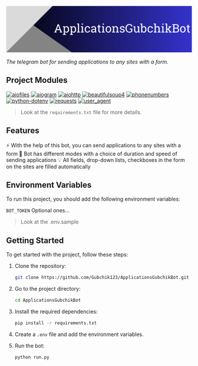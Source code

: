 <img title="ApplicationsGubchikBot" alt="Header image" src="./header.png">

_The telegram bot for sending applications to any sites with a form._

## Project Modules

<a href='https://pypi.org/project/aiofiles'><img alt='aiofiles' src='https://img.shields.io/pypi/v/aiofiles?label=aiofiles&color=blue'></a> <a href='https://pypi.org/project/aiogram'><img alt='aiogram' src='https://img.shields.io/pypi/v/aiogram?label=aiogram&color=blue'></a> <a href='https://pypi.org/project/aiohttp'><img alt='aiohttp' src='https://img.shields.io/pypi/v/aiohttp?label=aiohttp&color=blue'></a> <a href='https://pypi.org/project/beautifulsoup4'><img alt='beautifulsoup4' src='https://img.shields.io/pypi/v/beautifulsoup4?label=beautifulsoup4&color=blue'></a> <a href='https://pypi.org/project/phonenumbers'><img alt='phonenumbers' src='https://img.shields.io/pypi/v/phonenumbers?label=phonenumbers&color=blue'></a> <a href='https://pypi.org/project/python-dotenv'><img alt='python-dotenv' src='https://img.shields.io/pypi/v/python-dotenv?label=python-dotenv&color=blue'></a> <a href='https://pypi.org/project/requests'><img alt='requests' src='https://img.shields.io/pypi/v/requests?label=requests&color=blue'></a> <a href='https://pypi.org/project/user_agent'><img alt='user_agent' src='https://img.shields.io/pypi/v/user_agent?label=user_agent&color=blue'></a> 

> Look at the `requirements.txt` file for more details.

## Features

⚡️ With the help of this bot, you can send applications to any sites with a form
💎 Bot has different modes with a choice of duration and speed of sending applications
💡 All fields, drop-down lists, checkboxes in the form on the sites are filled automatically

## Environment Variables

To run this project, you should add the following environment variables:

`BOT_TOKEN`
Optional ones...

> Look at the .env.sample

## Getting Started

To get started with the project, follow these steps:

1. Clone the repository:
    ```bash
    git clone https://github.com/Gubchik123/ApplicationsGubchikBot.git
    ```

2. Go to the project directory:

    ```bash
    cd ApplicationsGubchikBot
    ```
    
3. Install the required dependencies:
    ```bash
    pip install -r requirements.txt
    ```

4. Create a `.env` file and add the environment variables.

5. Run the bot:
    ```bash
    python run.py
    ```